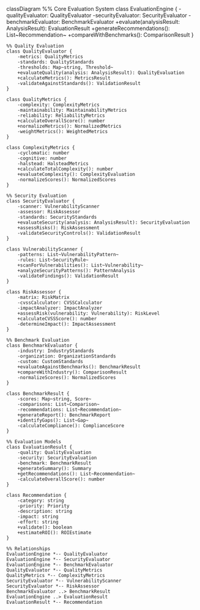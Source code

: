 classDiagram
    %% Core Evaluation System
    class EvaluationEngine {
        -qualityEvaluator: QualityEvaluator
        -securityEvaluator: SecurityEvaluator
        -benchmarkEvaluator: BenchmarkEvaluator
        +evaluate(analysisResult: AnalysisResult): EvaluationResult
        +generateRecommendations(): List~Recommendation~
        +compareWithBenchmarks(): ComparisonResult
    }

    %% Quality Evaluation
    class QualityEvaluator {
        -metrics: QualityMetrics
        -standards: QualityStandards
        -thresholds: Map~string, Threshold~
        +evaluateQuality(analysis: AnalysisResult): QualityEvaluation
        +calculateMetrics(): MetricsResult
        -validateAgainstStandards(): ValidationResult
    }

    class QualityMetrics {
        -complexity: ComplexityMetrics
        -maintainability: MaintainabilityMetrics
        -reliability: ReliabilityMetrics
        +calculateOverallScore(): number
        +normalizeMetrics(): NormalizedMetrics
        -weightMetrics(): WeightedMetrics
    }

    class ComplexityMetrics {
        -cyclomatic: number
        -cognitive: number
        -halstead: HalsteadMetrics
        +calculateTotalComplexity(): number
        +evaluateComplexity(): ComplexityEvaluation
        -normalizeScores(): NormalizedScores
    }

    %% Security Evaluation
    class SecurityEvaluator {
        -scanner: VulnerabilityScanner
        -assessor: RiskAssessor
        -standards: SecurityStandards
        +evaluateSecurity(analysis: AnalysisResult): SecurityEvaluation
        +assessRisks(): RiskAssessment
        -validateSecurityControls(): ValidationResult
    }

    class VulnerabilityScanner {
        -patterns: List~VulnerabilityPattern~
        -rules: List~SecurityRule~
        +scanForVulnerabilities(): List~Vulnerability~
        +analyzeSecurityPatterns(): PatternAnalysis
        -validateFindings(): ValidationResult
    }

    class RiskAssessor {
        -matrix: RiskMatrix
        -cvssCalculator: CVSSCalculator
        -impactAnalyzer: ImpactAnalyzer
        +assessRisk(vulnerability: Vulnerability): RiskLevel
        +calculateCVSSScore(): number
        -determineImpact(): ImpactAssessment
    }

    %% Benchmark Evaluation
    class BenchmarkEvaluator {
        -industry: IndustryStandards
        -organization: OrganizationStandards
        -custom: CustomStandards
        +evaluateAgainstBenchmarks(): BenchmarkResult
        +compareWithIndustry(): ComparisonResult
        -normalizeScores(): NormalizedScores
    }

    class BenchmarkResult {
        -scores: Map~string, Score~
        -comparisons: List~Comparison~
        -recommendations: List~Recommendation~
        +generateReport(): BenchmarkReport
        +identifyGaps(): List~Gap~
        -calculateCompliance(): ComplianceScore
    }

    %% Evaluation Models
    class EvaluationResult {
        -quality: QualityEvaluation
        -security: SecurityEvaluation
        -benchmark: BenchmarkResult
        +generateSummary(): Summary
        +getRecommendations(): List~Recommendation~
        -calculateOverallScore(): number
    }

    class Recommendation {
        -category: string
        -priority: Priority
        -description: string
        -impact: string
        -effort: string
        +validate(): boolean
        +estimateROI(): ROIEstimate
    }

    %% Relationships
    EvaluationEngine *-- QualityEvaluator
    EvaluationEngine *-- SecurityEvaluator
    EvaluationEngine *-- BenchmarkEvaluator
    QualityEvaluator *-- QualityMetrics
    QualityMetrics *-- ComplexityMetrics
    SecurityEvaluator *-- VulnerabilityScanner
    SecurityEvaluator *-- RiskAssessor
    BenchmarkEvaluator ..> BenchmarkResult
    EvaluationEngine ..> EvaluationResult
    EvaluationResult *-- Recommendation